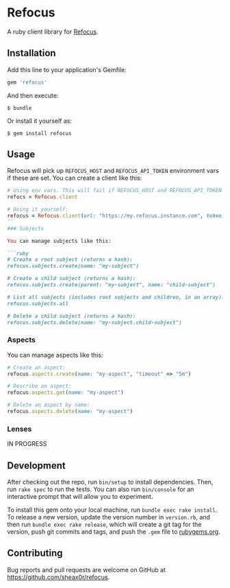 # Refocus

A ruby client library for [Refocus](https://github.com/salesforce/refocus).

## Installation

Add this line to your application's Gemfile:

```ruby
gem 'refocus'
```

And then execute:

    $ bundle

Or install it yourself as:

    $ gem install refocus

## Usage

Refocus will pick up `REFOCUS_HOST` and `REFOCUS_API_TOKEN` environment vars if these are set.
You can create a client like this:

```ruby
# Using env vars. This will fail if REFOCUS_HOST and REFOCUS_API_TOKEN are unset:
refocs = Refocus.client

# Doing it yourself:
refocus = Refocus.client(url: "https://my.refocus.instance.com", token: "some-token-i-generated"
``
### Subjects

You can manage subjects like this:

```ruby
# Create a root subject (returns a hash):
refocus.subjects.create(name: "my-subject")

# Create a child subject (returns a hash):
refocus.subjects.create(parent: "my-subject", name: "child-subject")

# List all subjects (includes root subjects and children, in an array):
refocus.subjects.all

# Delete a child subject (returns a hash):
refocus.subjects.delete(name: "my-subject.child-subject")
```

### Aspects

You can manage aspects like this:

```ruby
# Create an aspect:
refocus.aspects.create(name: "my-aspect", "timeout" => "5m")

# Describe an aspect:
refocus.aspects.get(name: "my-aspect")

# Delete an aspect by name:
refocus.aspects.delete(name: "my-aspect")
```

### Lenses

IN PROGRESS


## Development

After checking out the repo, run `bin/setup` to install dependencies. Then, run `rake spec` to run the tests. You can also run `bin/console` for an interactive prompt that will allow you to experiment.

To install this gem onto your local machine, run `bundle exec rake install`. To release a new version, update the version number in `version.rb`, and then run `bundle exec rake release`, which will create a git tag for the version, push git commits and tags, and push the `.gem` file to [rubygems.org](https://rubygems.org).

## Contributing

Bug reports and pull requests are welcome on GitHub at https://github.com/sheax0r/refocus.
